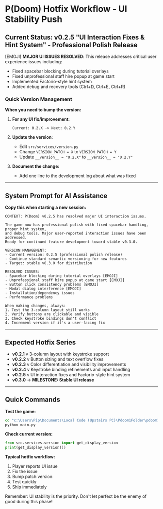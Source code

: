 # P(Doom) Hotfix Workflow - UI Stability Push

## Current Status: v0.2.5 "UI Interaction Fixes & Hint System" - Professional Polish Release

[EMOJI] **MAJOR UI ISSUES RESOLVED**: This release addresses critical user experience issues including:
- Fixed spacebar blocking during tutorial overlays
- Fixed unprofessional staff hire popup at game start
- Implemented Factorio-style hint system
- Added debug and recovery tools (Ctrl+D, Ctrl+E, Ctrl+R)

### Quick Version Management

**When you need to bump the version:**

1. **For any UI fix/improvement:**
   ```
   Current: 0.2.X -> Next: 0.2.Y
   ```

2. **Update the version:**
   - Edit `src/services/version.py`
   - Change `VERSION_PATCH = X` to `VERSION_PATCH = Y` 
   - Update `__version__ = "0.2.X"` to `__version__ = "0.2.Y"`

3. **Document the change:**
   - Add one line to the development log about what was fixed

---

## System Prompt for AI Assistance

**Copy this when starting a new session:**

```
CONTEXT: P(Doom) v0.2.5 has resolved major UI interaction issues. 

The game now has professional polish with fixed spacebar handling, proper hint system, 
and debug tools. Major user-reported interaction issues have been addressed.
Ready for continued feature development toward stable v0.3.0.

VERSION MANAGEMENT:
- Current version: 0.2.5 (professional polish release)
- Continue standard semantic versioning for new features
- Target: stable v0.3.0 for distribution

RESOLVED ISSUES:
- Spacebar blocking during tutorial overlays [EMOJI]
- Unprofessional staff hire popup at game start [EMOJI]
- Button click consistency problems [EMOJI]
- Modal dialog interference [EMOJI]
- Installation/dependency issues
- Performance problems

When making changes, always:
1. Test the 3-column layout still works
2. Verify buttons are clickable and visible
3. Check keystroke bindings don't conflict
4. Increment version if it's a user-facing fix
```

---

## Expected Hotfix Series

- **v0.2.1** v 3-column layout with keystroke support
- **v0.2.2** v Button sizing and text overflow fixes  
- **v0.2.3** v Color differentiation and visibility improvements
- **v0.2.4** v Keystroke binding refinements and input handling
- **v0.2.5** v UI interaction fixes and Factorio-style hint system
- **v0.3.0** -> **MILESTONE: Stable UI release**

---

## Quick Commands

**Test the game:**
```bash
cd "c:\Users\Pip\Documents\Local Code (Upstairs PC)\Pdoom1Folder\pdoom1"
python main.py
```

**Check current version:**
```python
from src.services.version import get_display_version
print(get_display_version())
```

**Typical hotfix workflow:**
1. Player reports UI issue
2. Fix the issue
3. Bump patch version  
4. Test quickly
5. Ship immediately

Remember: UI stability is the priority. Don't let perfect be the enemy of good during this phase!
